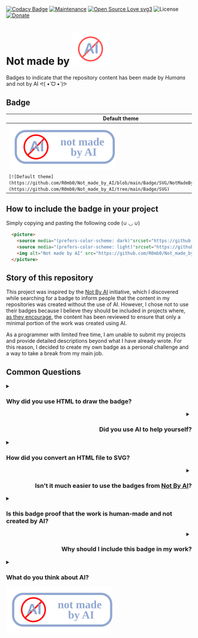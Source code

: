 [![Codacy Badge](https://app.codacy.com/project/badge/Grade/6e08a74393414095bd5a4aefc6e18e0f)](https://app.codacy.com/gh/R0mb0/Not_made_by_AI/dashboard?utm_source=gh&utm_medium=referral&utm_content=&utm_campaign=Badge_grade)
[![Maintenance](https://img.shields.io/badge/Maintained%3F-yes-green.svg)](https://github.com/R0mb0/Not_made_by_AI)
[![Open Source Love svg3](https://badges.frapsoft.com/os/v3/open-source.svg?v=103)](https://github.com/R0mb0/Not_made_by_AI)
![License](https://img.shields.io/badge/license-CC0%201.0-blue.svg?style=plastic)
[![Donate](https://img.shields.io/badge/PayPal-Donate%20to%20Author-blue.svg)](http://paypal.me/R0mb0)

<h1>
  Not made by
  <picture>
    <source media="(prefers-color-scheme: dark)" srcset="https://github.com/R0mb0/Not_made_by_AI/blob/main/ReadMeImgs/NotAiDark.svg">
    <source media="(prefers-color-scheme: light)" srcset="https://github.com/R0mb0/Not_made_by_AI/blob/main/ReadMeImgs/NotAILight.svg">
    <img alt="Not AI" src="https://github.com/R0mb0/Not_made_by_AI/blob/main/ReadMeImgs/NotAIDefault.svg">
  </picture>
</h1>

Badges to indicate that the repository content has been made by _Humans_ and not by AI ᕙ(  •̀ ᗜ •́  )ᕗ 

## Badge

| Default theme  | Light theme | Dark theme |
| -------- | ------- | ------- |
| [![Default theme](https://github.com/R0mb0/Not_made_by_AI/blob/main/Badge/SVG/NotMadeByAIDefault.svg)](https://github.com/R0mb0/Not_made_by_AI/tree/main/Badge/SVG)  | [![Light theme](https://github.com/R0mb0/Not_made_by_AI/blob/main/Badge/SVG/NotMadeByAILight.svg)](https://github.com/R0mb0/Not_made_by_AI/tree/main/Badge/SVG) | [![Dark theme](https://github.com/R0mb0/Not_made_by_AI/blob/main/Badge/SVG/NotMadeByAIDark.svg)](https://github.com/R0mb0/Not_made_by_AI/tree/main/Badge/SVG) |
| `[![Default theme](https://github.com/R0mb0/Not_made_by_AI/blob/main/Badge/SVG/NotMadeByAIDefault.svg)](https://github.com/R0mb0/Not_made_by_AI/tree/main/Badge/SVG)` | `[![Light theme](https://github.com/R0mb0/Not_made_by_AI/blob/main/Badge/SVG/NotMadeByAILight.svg)](https://github.com/R0mb0/Not_made_by_AI/tree/main/Badge/SVG)` | `[![Dark theme](https://github.com/R0mb0/Not_made_by_AI/blob/main/Badge/SVG/NotMadeByAIDark.svg)](https://github.com/R0mb0/Not_made_by_AI/tree/main/Badge/SVG)` | 

## How to include the badge in your project 

Simply copying and pasting the following code (∪ ◡ ∪)

```markdown
  <picture>
    <source media="(prefers-color-scheme: dark)"srcset="https://github.com/R0mb0/Not_made_by_AI/blob/main/Badge/SVG/NotMadeByAIDark.svg">
    <source media="(prefers-color-scheme: light)"srcset="https://github.com/R0mb0/Not_made_by_AI/blob/main/Badge/SVG/NotMadeByAILight.svg">
    <img alt="Not made by AI" src="https://github.com/R0mb0/Not_made_by_AI/blob/main/Badge/SVG/NotMadeByAIDefault.svg">
  </picture>
```
## Story of this repository

This project was inspired by the [Not By AI](https://notbyai.fyi/) initiative, which I discovered while searching for a badge to inform people that the content in my repositories was created without the use of AI. However, I chose not to use their badges because I believe they should be included in projects where, [as they encourage](https://notbyai.fyi/how-it-works), the content has been reviewed to ensure that only a minimal portion of the work was created using AI.

As a programmer with limited free time, I am unable to submit my projects and provide detailed descriptions beyond what I have already wrote. For this reason, I decided to create my own badge as a personal challenge and a way to take a break from my main job.

## Common Questions

<div align="left">
<details>
  <summary> 
   
### Why did you use HTML to draw the badge?
  
  </summary>  

I'm not skilled with drawing apps, and I had limited free time to create the badge. (╥﹏╥) So, I preferred to use a familiar tool instead of learning a new one.¯\_(ツ)_/¯
  
</details>
</div>

<div align="right">
<details>
  <summary> 

### Did you use AI to help yourself?
  
  </summary>  

No, I copied, pasted, and personalized code found on the internet. ദ്ദി(˵ •̀ ᴗ - ˵ )
  
</details>
</div>

<div align="left">
<details>
  <summary> 

### How did you convert an HTML file to SVG?
  
  </summary>  

I used [EvoPDF](https://www.evopdf.com/demo/HTML_to_Image/HTML_to_SVG.aspx).
  
</details>
</div>

<div align="right">
<details>
  <summary> 

### Isn't it much easier to use the badges from [Not By AI](https://notbyai.fyi/)?
  
  </summary>  

No. Creating this entire repository took me about two hours of my free time. Submitting my work to the [register](https://notbyai.fyi/how-it-works) page on the "Not By AI" website would have taken much more time. Also, I prefer that their badges are used only for reviewed works.
  
</details>
</div>

<div align="left">
<details>
  <summary> 

### Is this badge proof that the work is human-made and not created by AI?
  
  </summary>  

Anyone can misuse this badge or create their own badge claiming that their work is human-made. Therefore, the presence of this badge is not definitive proof of a human-original work. It ultimately comes down to whether you trust the author.
  
</details>
</div>

<div align="right">
<details>
  <summary> 

### Why should I include this badge in my work?
  
  </summary>  

This badge is a form of self-declaration that you put effort into creating your work. It can be seen as a way to celebrate your dedication and hard work.
  
</details>
</div>

<div align="left">
<details>
  <summary> 

### What do you think about AI?
  
  </summary>  

I think AI is a fantastic tool for work, but it should not be used as a replacement for the effort required to learn something. I see AI as an assistant to simplify my work, not a tool to delegate my tasks. 

The only way to grow as a person and a professional is to spend time learning and not always look for the easiest way to do everything. Gaining experience is the most important thing. (˶ᵔ ᵕ ᵔ˶)
  
</details>
</div>

  <picture>
    <source media="(prefers-color-scheme: dark)"srcset="https://github.com/R0mb0/Not_made_by_AI/blob/main/Badge/SVG/NotMadeByAIDark.svg">
    <source media="(prefers-color-scheme: light)"srcset="https://github.com/R0mb0/Not_made_by_AI/blob/main/Badge/SVG/NotMadeByAILight.svg">
    <img alt="Not made by AI" src="https://github.com/R0mb0/Not_made_by_AI/blob/main/Badge/SVG/NotMadeByAIDefault.svg">
  </picture>
